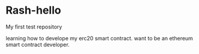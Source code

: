 # Rash-hello
My first test repository

learning how to develope my erc20 smart contract.
want to be an ethereum smart contract developer.

